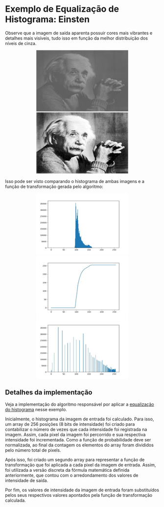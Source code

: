 # Exemplo de Equalização de Histograma: Einsten

Observe que a imagem de saída aparenta possuir cores mais vibrantes e detalhes mais visíveis, tudo isso em função da melhor distribuição dos níveis de cinza. 

<p align="center">
    <img src="../readmeImg/einsten.jpg" width="300px" height="200px">
    <img src="../readmeImg/einsten_output.jpg" width="300px" height="200px">
</p>

Isso pode ser visto comparando o histograma de ambas imagens e a função de transformação gerada pelo algoritmo:

<p align="center">
    <img src="./readmeImg/hist_einsten_input.jpg" width="300px" height="200px">
    <img src="./readmeImg/funcao_transformacao.jpg" width="300px" height="200px">
    <img src="./readmeImg/hist_einsten_output.jpg" width="300px" height="200px">
</p>

## Detalhes da implementação

Veja a implementação do algoritmo responsável por aplicar a [equalização do histograma](equalizacao.py) nesse exemplo.

Inicialmente, o histograma da imagem de entrada foi calculado. Para isso, um array de 256 posições (8 bits de intensidade) foi criado para contabilizar o número de vezes que cada intensidade foi registrada na imagem. Assim, cada pixel da imagem foi percorrido e sua respectiva intensidade foi incrementada. Como a função de probabilidade deve ser normalizada, ao final da contagem os elementos do array foram divididos pelo número total de pixels.

Após isso, foi criado um segundo array para representar a função de transformação que foi aplicada a cada pixel da imagem de entrada. Assim, foi utilizada a versão discreta da fórmula matemática definida anteriormente, que contou com o arredondamento dos valores de intensidade de saída.

Por fim, os valores de intensidade da imagem de entrada foram substituídos pelos seus respectivos valores apontados pela função de transformação calculada.